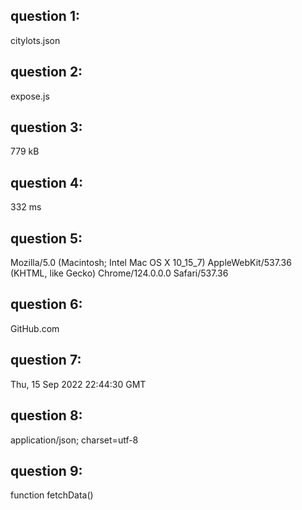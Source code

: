 ## question 1:
citylots.json
## question 2:
expose.js
## question 3:
779 kB
## question 4:
332 ms
## question 5:
Mozilla/5.0 (Macintosh; Intel Mac OS X 10_15_7) AppleWebKit/537.36 (KHTML, like Gecko) Chrome/124.0.0.0 Safari/537.36
## question 6:
GitHub.com
## question 7:
Thu, 15 Sep 2022 22:44:30 GMT
## question 8:
application/json; charset=utf-8
## question 9:
function fetchData() 